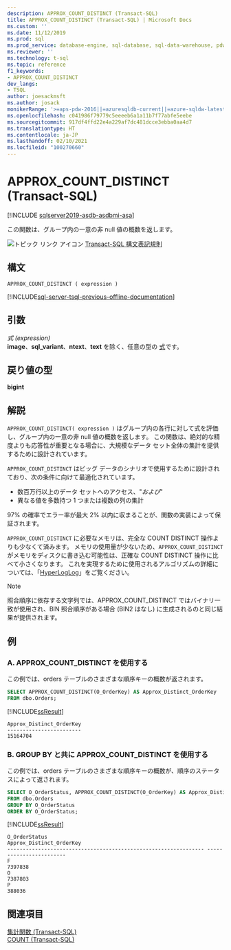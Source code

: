 ```yaml
---
description: APPROX_COUNT_DISTINCT (Transact-SQL)
title: APPROX_COUNT_DISTINCT (Transact-SQL) | Microsoft Docs
ms.custom: ''
ms.date: 11/12/2019
ms.prod: sql
ms.prod_service: database-engine, sql-database, sql-data-warehouse, pdw
ms.reviewer: ''
ms.technology: t-sql
ms.topic: reference
f1_keywords:
- APPROX_COUNT_DISTINCT
dev_langs:
- TSQL
author: joesackmsft
ms.author: josack
monikerRange: '>=aps-pdw-2016||=azuresqldb-current||=azure-sqldw-latest||>=sql-server-2016||>=sql-server-linux-2017||=azuresqldb-mi-current'
ms.openlocfilehash: c041986f79779c5eeeeb6a1a11b7f77abfe5eebe
ms.sourcegitcommit: 917df4ffd22e4a229af7dc481dcce3ebba0aa4d7
ms.translationtype: HT
ms.contentlocale: ja-JP
ms.lasthandoff: 02/10/2021
ms.locfileid: "100270660"
---
```

# <a name="approx_count_distinct-transact-sql"></a>APPROX_COUNT_DISTINCT (Transact-SQL)

[!INCLUDE [sqlserver2019-asdb-asdbmi-asa](../../includes/applies-to-version/sqlserver2019-asdb-asdbmi-asa.md)]

この関数は、グループ内の一意の非 null 値の概数を返します。 
  
![トピック リンク アイコン](../../database-engine/configure-windows/media/topic-link.gif "トピック リンク アイコン") [Transact-SQL 構文表記規則](../../t-sql/language-elements/transact-sql-syntax-conventions-transact-sql.md)
  
## <a name="syntax"></a>構文  
  
```syntaxsql
APPROX_COUNT_DISTINCT ( expression )   
```  
  
[!INCLUDE[sql-server-tsql-previous-offline-documentation](../../includes/sql-server-tsql-previous-offline-documentation.md)]

## <a name="arguments"></a>引数
*式 (expression)*  
**image**、**sql_variant**、**ntext**、**text** を除く、任意の型の [式](../../t-sql/language-elements/expressions-transact-sql.md)です。 

## <a name="return-types"></a>戻り値の型
 **bigint**  
  
## <a name="remarks"></a>解説  
`APPROX_COUNT_DISTINCT( expression )` はグループ内の各行に対して式を評価し、グループ内の一意の非 null 値の概数を返します。 この関数は、絶対的な精度よりも応答性が重要となる場合に、大規模なデータ セット全体の集計を提供するために設計されています。  

`APPROX_COUNT_DISTINCT` はビッグ データのシナリオで使用するために設計されており、次の条件に向けて最適化されています。
- 数百万行以上のデータ セットへのアクセス、"*および*"
- 異なる値を多数持つ 1 つまたは複数の列の集計

97% の確率でエラー率が最大 2% 以内に収まることが、関数の実装によって保証されます。 

`APPROX_COUNT_DISTINCT` に必要なメモリは、完全な COUNT DISTINCT 操作よりも少なくて済みます。  メモリの使用量が少ないため、`APPROX_COUNT_DISTINCT` がメモリをディスクに書き込む可能性は、正確な COUNT DISTINCT 操作に比べて小さくなります。 これを実現するために使用されるアルゴリズムの詳細については、「[HyperLogLog](https://en.wikipedia.org/wiki/HyperLogLog)」をご覧ください。

> [!NOTE]
> 照合順序に依存する文字列では、APPROX_COUNT_DISTINCT ではバイナリ一致が使用され、BIN 照合順序がある場合 (BIN2 はなし) に生成されるのと同じ結果が提供されます。 
  
## <a name="examples"></a>例  
  
### <a name="a-using-approx_count_distinct"></a>A. APPROX_COUNT_DISTINCT を使用する 
この例では、orders テーブルのさまざまな順序キーの概数が返されます。
  
```sql
SELECT APPROX_COUNT_DISTINCT(O_OrderKey) AS Approx_Distinct_OrderKey
FROM dbo.Orders;
```  
  
[!INCLUDE[ssResult](../../includes/ssresult-md.md)]
  
```
Approx_Distinct_OrderKey
------------------------
15164704
```
  
### <a name="b-using-approx_count_distinct-with-group-by"></a>B. GROUP BY と共に APPROX_COUNT_DISTINCT を使用する 
この例では、orders テーブルのさまざまな順序キーの概数が、順序のステータスによって返されます。 
  
```sql
SELECT O_OrderStatus, APPROX_COUNT_DISTINCT(O_OrderKey) AS Approx_Distinct_OrderKey
FROM dbo.Orders
GROUP BY O_OrderStatus
ORDER BY O_OrderStatus; 
```  
  
[!INCLUDE[ssResult](../../includes/ssresult-md.md)]
  
```
O_OrderStatus                                                    Approx_Distinct_OrderKey
---------------------------------------------------------------- ------------------------
F                                                                7397838
O                                                                7387803
P                                                                388036
```
    
## <a name="see-also"></a>関連項目
[集計関数 &#40;Transact-SQL&#41;](../../t-sql/functions/aggregate-functions-transact-sql.md)  
[COUNT &#40;Transact-SQL&#41;](../../t-sql/functions/count-transact-sql.md) 
